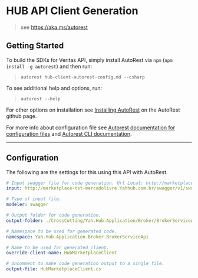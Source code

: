 # HUB API Client Generation
> see https://aka.ms/autorest


## Getting Started 

To build the SDKs for Veritas API, simply install AutoRest via `npm` (`npm install -g autorest`) and then run:
> `autorest hub-client-autorest-config.md --csharp`

To see additional help and options, run:
> `autorest --help`

For other options on installation see [Installing AutoRest](https://aka.ms/autorest/install) on the AutoRest github page.

For more info about configuration file see [Autorest documentation for configuration files](https://github.com/Azure/autorest/blob/master/docs/user/literate-file-formats/configuration.md) and [Autorest CLI documentation](https://github.com/Azure/autorest/blob/master/docs/user/cli.md).

---

## Configuration 
The following are the settings for this using this API with AutoRest.

``` yaml
# Input swagger file for code generation. Url Local: http://marketplace-tst-mercadolivre.Yahhub.com.br/swagger/v1/swagger.json
input: http://marketplace-tst-mercadolivre.Yahhub.com.br/swagger/v1/swagger.json

# Type of input file.
modeler: swagger

# Output folder for code generation.
output-folder: ./CrossCutting/Yah.Hub.Application/Broker/BrokerServiceApi

# Namespace to be used for generated code.
namespace: Yah.Hub.Application.Broker.BrokerServiceApi

# Name to be used for generated client.
override-client-name: HubMarketplaceClient

# Uncomment to make code generation output to a single file.
output-file: HubMarketplaceClient.cs

```
